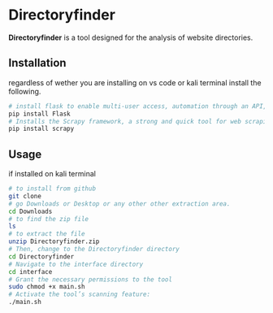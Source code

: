 # Directoryfinder

**Directoryfinder** is a tool designed for the analysis of website directories.

## Installation
regardless of wether you are installing on vs code or kali terminal install the following.
```bash
# install flask to enable multi-user access, automation through an API, and real-time modifications.
pip install Flask 
# Installs the Scrapy framework, a strong and quick tool for web scraping and crawling.
pip install scrapy
```
## Usage
if installed on kali terminal
```bash
# to install from github
git clone 
# go Downloads or Desktop or any other other extraction area.
cd Downloads
# to find the zip file
ls
# to extract the file
unzip Directoryfinder.zip
# Then, change to the Directoryfinder directory
cd Directoryfinder
# Navigate to the interface directory
cd interface
# Grant the necessary permissions to the tool 
sudo chmod +x main.sh 
# Activate the tool’s scanning feature: 
./main.sh
```


